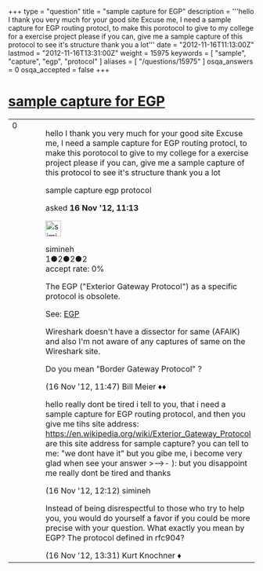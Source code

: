 +++
type = "question"
title = "sample capture for EGP"
description = '''hello I thank you very much for your good site  Excuse me, I need a sample capture for EGP routing protocl, to make this porotocol to give to my college for a exercise project please if you can, give me a sample capture of this protocol to see it&#x27;s structure thank you a lot'''
date = "2012-11-16T11:13:00Z"
lastmod = "2012-11-16T13:31:00Z"
weight = 15975
keywords = [ "sample", "capture", "egp", "protocol" ]
aliases = [ "/questions/15975" ]
osqa_answers = 0
osqa_accepted = false
+++

<div class="headNormal">

# [sample capture for EGP](/questions/15975/sample-capture-for-egp)

</div>

<div id="main-body">

<div id="askform">

<table id="question-table" style="width:100%;"><colgroup><col style="width: 50%" /><col style="width: 50%" /></colgroup><tbody><tr class="odd"><td style="width: 30px; vertical-align: top"><div class="vote-buttons"><span id="post-15975-upvote" class="ajax-command post-vote up" rel="nofollow" title="I like this post (click again to cancel)"> </span><div id="post-15975-score" class="post-score" title="current number of votes">0</div><span id="post-15975-downvote" class="ajax-command post-vote down" rel="nofollow" title="I dont like this post (click again to cancel)"> </span> <span id="favorite-mark" class="ajax-command favorite-mark" rel="nofollow" title="mark/unmark this question as favorite (click again to cancel)"> </span><div id="favorite-count" class="favorite-count"></div></div></td><td><div id="item-right"><div class="question-body"><p>hello I thank you very much for your good site Excuse me, I need a sample capture for EGP routing protocl, to make this porotocol to give to my college for a exercise project please if you can, give me a sample capture of this protocol to see it's structure thank you a lot</p></div><div id="question-tags" class="tags-container tags"><span class="post-tag tag-link-sample" rel="tag" title="see questions tagged &#39;sample&#39;">sample</span> <span class="post-tag tag-link-capture" rel="tag" title="see questions tagged &#39;capture&#39;">capture</span> <span class="post-tag tag-link-egp" rel="tag" title="see questions tagged &#39;egp&#39;">egp</span> <span class="post-tag tag-link-protocol" rel="tag" title="see questions tagged &#39;protocol&#39;">protocol</span></div><div id="question-controls" class="post-controls"></div><div class="post-update-info-container"><div class="post-update-info post-update-info-user"><p>asked <strong>16 Nov '12, 11:13</strong></p><img src="https://secure.gravatar.com/avatar/166be91de047abfd15bf84cbe521fbc0?s=32&amp;d=identicon&amp;r=g" class="gravatar" width="32" height="32" alt="simineh&#39;s gravatar image" /><p><span>simineh</span><br />
<span class="score" title="1 reputation points">1</span><span title="2 badges"><span class="badge1">●</span><span class="badgecount">2</span></span><span title="2 badges"><span class="silver">●</span><span class="badgecount">2</span></span><span title="2 badges"><span class="bronze">●</span><span class="badgecount">2</span></span><br />
<span class="accept_rate" title="Rate of the user&#39;s accepted answers">accept rate:</span> <span title="simineh has no accepted answers">0%</span></p></div></div><div id="comments-container-15975" class="comments-container"><span id="15976"></span><div id="comment-15976" class="comment"><div id="post-15976-score" class="comment-score"></div><div class="comment-text"><p>The EGP ("Exterior Gateway Protocol") as a specific protocol is obsolete.</p><p>See: <a href="https://en.wikipedia.org/wiki/Exterior_Gateway_Protocol">EGP</a></p><p>Wireshark doesn't have a dissector for same (AFAIK) and also I'm not aware of any captures of same on the Wireshark site.</p><p>Do you mean "Border Gateway Protocol" ?</p></div><div id="comment-15976-info" class="comment-info"><span class="comment-age">(16 Nov '12, 11:47)</span> <span class="comment-user userinfo">Bill Meier ♦♦</span></div></div><span id="15982"></span><div id="comment-15982" class="comment"><div id="post-15982-score" class="comment-score"></div><div class="comment-text"><p>hello really dont be tired i tell to you, that i need a sample capture for EGP routing protocol, and then you give me tihs site address: <a href="https://en.wikipedia.org/wiki/Exterior_Gateway_Protocol">https://en.wikipedia.org/wiki/Exterior_Gateway_Protocol</a> are this site address for sample capture? you can tell to me: "we dont have it" but you gibe me, i become very glad when see your answer &gt;--&gt;- ): but you disappoint me really dont be tired and thanks</p></div><div id="comment-15982-info" class="comment-info"><span class="comment-age">(16 Nov '12, 12:12)</span> <span class="comment-user userinfo">simineh</span></div></div><span id="15984"></span><div id="comment-15984" class="comment"><div id="post-15984-score" class="comment-score"></div><div class="comment-text"><p>Instead of being disrespectful to those who try to help you, you would do yourself a favor if you could be more precise with your question. What exactly you mean by EGP? The protocol defined in rfc904?</p></div><div id="comment-15984-info" class="comment-info"><span class="comment-age">(16 Nov '12, 13:31)</span> <span class="comment-user userinfo">Kurt Knochner ♦</span></div></div></div><div id="comment-tools-15975" class="comment-tools"></div><div class="clear"></div><div id="comment-15975-form-container" class="comment-form-container"></div><div class="clear"></div></div></td></tr></tbody></table>

</div>

</div>

